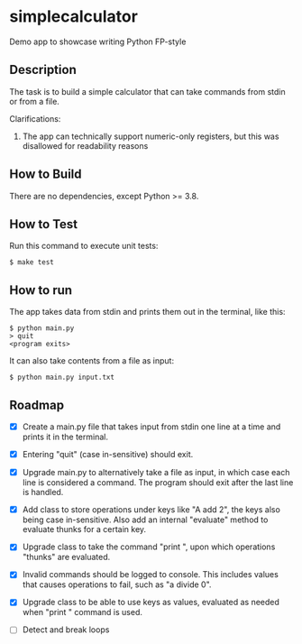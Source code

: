 # simplecalculator
Demo app to showcase writing Python FP-style

## Description
The task is to build a simple calculator that can take commands from stdin or from a file.

Clarifications:
1. The app can technically support numeric-only registers, but this was disallowed for readability reasons

## How to Build
There are no dependencies, except Python >= 3.8.

## How to Test
Run this command to execute unit tests:
```commandline
$ make test
```

## How to run
The app takes data from stdin and prints them out in the terminal, like this:
```commandline
$ python main.py
> quit
<program exits>
```

It can also take contents from a file as input:
``` commandline
$ python main.py input.txt
```

## Roadmap
- [X] Create a main.py file that takes input from stdin one line at a time and prints it in the terminal.
- [X] Entering "quit" (case in-sensitive) should exit.
- [X] Upgrade main.py to alternatively take a file as input, in which case each line is considered a command. The program should exit after the last line is handled. 
- [X] Add class to store operations under keys like "A add 2", the keys also being case in-sensitive. Also add an internal "evaluate" method to evaluate thunks for a certain key.
- [X] Upgrade class to take the command "print <key>", upon which operations "thunks" are evaluated.
- [X] Invalid commands should be logged to console. This includes values that causes operations to fail, such as "a divide 0". 
- [X] Upgrade class to be able to use keys as values, evaluated as needed when "print <key>" command is used.
- [ ] Detect and break loops

